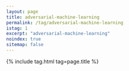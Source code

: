 ```yaml
---
layout: page
title: adversarial-machine-learning
permalink: /tag/adversarial-machine-learning
istag: 1
excerpt: "adversarial-machine-learning"
noindex: true
sitemap: false
---
```


{% include tag.html tag=page.title %}
